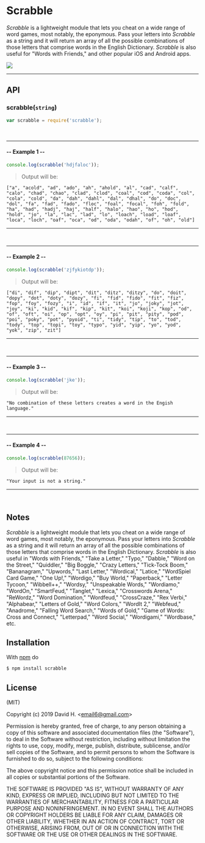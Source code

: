 # Scrabble
_Scrabble_ is a lightweight module that lets you cheat on a wide range of word games, most notably, the eponymous. Pass your letters into _Scrabble_ as a string and it will return an array of all the possible combinations of those letters that comprise words in the English Dictionary. _Scrabble_ is also useful for "Words with Friends," and other popular iOS and Android apps.

<img src="https://user-images.githubusercontent.com/45696445/51098960-ba088100-179b-11e9-9096-88b5b1d92d39.gif">

_________________________
## API
### scrabble(`string`)
```js
var scrabble = require('scrabble');
```
&nbsp;
_________________________
#### -- Example 1 --
```js
console.log(scrabble('hdjfaloc'));
```
> Output will be:
```
["a", "acold", "ad", "ado", "ah", "ahold", "al", "cad", "calf", "calo", "chad", "chao", "clad", "clod", "coal", "cod", "coda", "col", "cola", "cold", "da", "dah", "dahl", "dal", "dhal", "do", "doc", "dol", "fa", "fad", "fado", "floc", "foal", "focal", "foh", "fold", "ha", "had", "hadj", "haj", "half", "halo", "hao", "ho", "hod", "hold", "jo", "la", "lac", "lad", "lo", "loach", "load", "loaf", "loca", "loch", "oaf", "oca", "od", "oda", "odah", "of", "oh", "old"]
```
_________________________
&nbsp;
&nbsp;
_________________________
#### -- Example 2 --
```js
console.log(scrabble('zjfykiotdp'));
```
> Output will be:
```
["di", "dif", "dip", "dipt", "dit", "ditz", "ditzy", "do", "doit", "dopy", "dot", "doty", "dozy", "fi", "fid", "fido", "fit", "fiz", "fop", "foy", "fozy", "i", "id", "if", "it", "jo", "joky", "jot", "joy", "ki", "kid", "kif", "kip", "kit", "koi", "koji", "kop", "od", "of", "oft", "oi", "op", "opt", "oy", "pi", "pit", "pity", "pod", "poi", "poky", "pot", "pyoid", "ti", "tidy", "tip", "to", "tod", "tody", "top", "topi", "toy", "typo", "yid", "yip", "yo", "yod", "yok", "zip", "zit"]
```
_________________________
&nbsp;
&nbsp;
_________________________
#### -- Example 3 --
```js
console.log(scrabble('jke'));
```
> Output will be:
```
"No combination of these letters creates a word in the Engish language."
```
_________________________
&nbsp;
&nbsp;
_________________________
#### -- Example 4 --
```js
console.log(scrabble(87656));
```
> Output will be:
```
"Your input is not a string."
```
_________________________
&nbsp;
## Notes
_Scrabble_ is a lightweight module that lets you cheat on a wide range of word games, most notably, the eponymous. Pass your letters into _Scrabble_ as a string and it will return an array of all the possible combinations of those letters that comprise words in the English Dictionary. _Scrabble_ is also useful in "Words with Friends," "Take a Letter," "Typo," "Dabble," "Word on the Street," "Quiddler," "Big Boggle," "Crazy Letters," "Tick-Tock Boom," "Bananagram," "Upwords," "Last Letter," "Wordical," "Latice," "WordSpiel Card Game," "One Up!," "Wordigo," "Buy World," "Paperback," "Letter Tycoon," "Wibbell++," "Wordsy," "Unspeakable Words," "Wordiamo," "WordOn," "SmartFeud," "Tanglet," "Lexica," "Crosswords Arena," "ReWordz," "Word Domination," "Wordfeud," "CrossCraze," "Rex Verbi," "Alphabear," "Letters of Gold," "Word Colors," "WordIt 2," "Webfeud," "Anadrome," "Falling Word Search," "Words of Gold," "Game of Words: Cross and Connect," "Letterpad," "Word Social," "Wordigami," "Wordbase," etc.

## Installation
With [npm](http://npmjs.org) do
```bash
$ npm install scrabble
```

## License
(MIT)

Copyright (c) 2019 David H. &lt;email6@gmail.com&gt;

Permission is hereby granted, free of charge, to any person obtaining a copy of this software and associated documentation files (the "Software"), to deal in the Software without restriction, including without limitation the rights to use, copy, modify, merge, publish, distribute, sublicense, and/or sell copies of the Software, and to permit persons to whom the Software is furnished to do so, subject to the following conditions:

The above copyright notice and this permission notice shall be included in all copies or substantial portions of the Software.

THE SOFTWARE IS PROVIDED "AS IS", WITHOUT WARRANTY OF ANY KIND, EXPRESS OR IMPLIED, INCLUDING BUT NOT LIMITED TO THE WARRANTIES OF MERCHANTABILITY, FITNESS FOR A PARTICULAR PURPOSE AND NONINFRINGEMENT. IN NO EVENT SHALL THE AUTHORS OR COPYRIGHT HOLDERS BE LIABLE FOR ANY CLAIM, DAMAGES OR OTHER LIABILITY, WHETHER IN AN ACTION OF CONTRACT, TORT OR OTHERWISE, ARISING FROM, OUT OF OR IN CONNECTION WITH THE SOFTWARE OR THE USE OR OTHER DEALINGS IN THE SOFTWARE.
